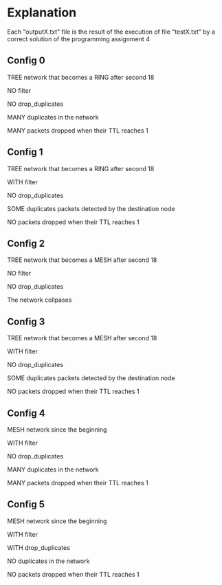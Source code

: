 # Explanation

Each "outputX.txt" file is the result of the execution of file
"testX.txt" by a correct solution of the programming assignment 4

## Config 0

TREE network that becomes a RING after second 18

NO filter

NO drop_duplicates

MANY duplicates in the network

MANY packets dropped when their TTL reaches 1

## Config 1

TREE network that becomes a RING after second 18

WITH filter

NO drop_duplicates

SOME duplicates packets detected by the destination node

NO packets dropped when their TTL reaches 1

## Config 2

TREE network that becomes a MESH after second 18

NO filter

NO drop_duplicates

The network collpases

## Config 3

TREE network that becomes a MESH after second 18

WITH filter

NO drop_duplicates

SOME duplicates packets detected by the destination node

NO packets dropped when their TTL reaches 1

## Config 4

MESH network since the beginning

WITH filter

NO drop_duplicates

MANY duplicates in the network

MANY packets dropped when their TTL reaches 1

## Config 5

MESH network since the beginning

WITH filter

WITH drop_duplicates

NO duplicates in the network

NO packets dropped when their TTL reaches 1














